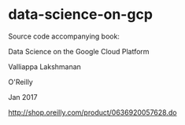 # data-science-on-gcp

Source code accompanying book:

Data Science on the Google Cloud Platform

Valliappa Lakshmanan

O'Reilly

Jan 2017

http://shop.oreilly.com/product/0636920057628.do

